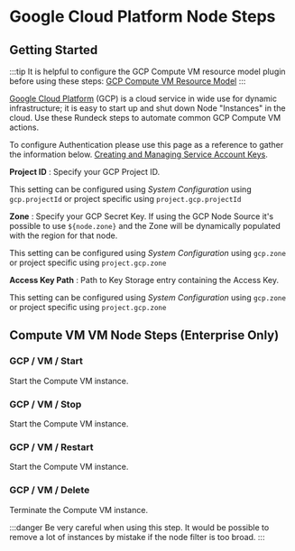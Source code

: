 #  Google Cloud Platform Node Steps

## Getting Started

:::tip
It is helpful to configure the GCP Compute VM resource model plugin before using these steps: [GCP Compute VM Resource Model](/administration/projects/resource-model-sources/gcp.md)
:::

[Google Cloud Platform](https://cloud.google.com) (GCP) is a cloud service in wide use for dynamic infrastructure; it is easy to start up and shut down Node "Instances" in the cloud.  Use these Rundeck steps to automate common GCP Compute VM actions.

To configure Authentication please use this page as a reference to gather the information below. [Creating and Managing Service Account Keys](https://cloud.google.com/iam/docs/creating-managing-service-account-keys).

**Project ID**
: Specify your GCP Project ID.

This setting can be configured using _System Configuration_ using `gcp.projectId` or project specific using `project.gcp.projectId`

**Zone**
: Specify your GCP Secret Key. If using the GCP Node Source it's possible to use `${node.zone}` and the Zone will be dynamically populated with the region for that node.

This setting can be configured using _System Configuration_ using `gcp.zone` or project specific using `project.gcp.zone`

**Access Key Path**
: Path to Key Storage entry containing the Access Key.

This setting can be configured using _System Configuration_ using `gcp.zone` or project specific using `project.gcp.zone`

## Compute VM VM Node Steps (Enterprise Only)

### GCP / VM / Start

Start the Compute VM instance.

### GCP / VM / Stop

Start the Compute VM instance.

### GCP / VM / Restart

Start the Compute VM instance.

### GCP / VM / Delete

Terminate the Compute VM instance.

:::danger
 Be very careful when using this step.  It would be possible to remove a lot of instances by mistake if the node filter is too broad.
:::
